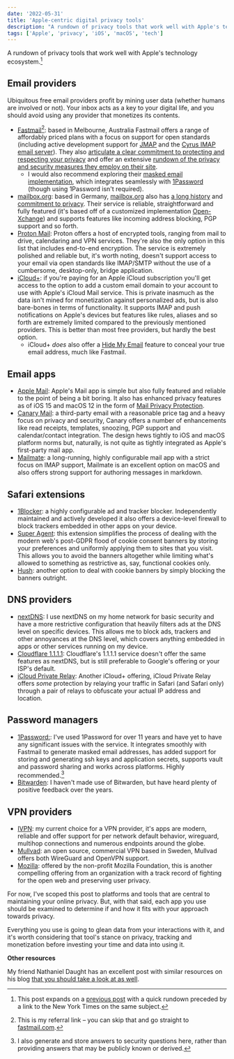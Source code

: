 ```yaml
---
date: '2022-05-31'
title: 'Apple-centric digital privacy tools'
description: "A rundown of privacy tools that work well with Apple's technology ecosystem."
tags: ['Apple', 'privacy', 'iOS', 'macOS', 'tech']
---
```


A rundown of privacy tools that work well with Apple's technology ecosystem.<!-- excerpt -->[^1]

## Email providers

Ubiquitous free email providers profit by mining user data (whether humans are involved or not). Your inbox acts as a key to your digital life, and you should avoid using any provider that monetizes its contents.

- [Fastmail](https://ref.fm/u30190984)[^2]: based in Melbourne, Australia Fastmail offers a range of affordably priced plans with a focus on support for open standards (including active development support for [JMAP](https://jmap.io) and the [Cyrus IMAP email server](https://fastmail.blog/open-technologies/why-we-contribute/)). They also [articulate a clear commitment to protecting and respecting your privacy](https://www.fastmail.com/values/) and offer an extensive [rundown of the privacy and security measures they employ on their site](https://www.fastmail.com/privacy-and-security/).
  - I would also recommend exploring their [masked email implementation](https://www.fastmail.help/hc/en-us/articles/4406536368911-Masked-Email), which integrates seamlessly with [1Password](https://1password.com) (though using 1Password isn't required).
- [mailbox.org](https://mailbox.org): based in Germany, [mailbox.org](http://mailbox.org) also has [a long history](https://mailbox.org/en/company#our-history) and [commitment to privacy](https://mailbox.org/en/company#our-mission). Their service is reliable, straightforward and fully featured (it's based off of a customized implementation [Open-Xchange](https://www.open-xchange.com)) and supports features like incoming address blocking, PGP support and so forth.
- [Proton Mail](http://protonmail.com): Proton offers a host of encrypted tools, ranging from mail to drive, calendaring and VPN services. They're also the only option in this list that includes end-to-end encryption. The service is extremely polished and reliable but, it's worth noting, doesn't support access to your email via open standards like IMAP/SMTP without the use of a cumbersome, desktop-only, bridge application.
- [iCloud+](https://support.apple.com/guide/icloud/icloud-overview-mmfc854d9604/icloud): if you're paying for an Apple iCloud subscription you'll get access to the option to add a custom email domain to your account to use with Apple's iCloud Mail service. This is private inasmuch as the data isn't mined for monetization against personalized ads, but is also bare-bones in terms of functionality. It supports IMAP and push notifications on Apple's devices but features like rules, aliases and so forth are extremely limited compared to the previously mentioned providers. This is better than most free providers, but hardly the best option.
  - iCloud+ _does_ also offer a [Hide My Email](https://support.apple.com/guide/icloud/what-you-can-do-with-icloud-and-hide-my-email-mme38e1602db/1.0/icloud/1.0) feature to conceal your true email address, much like Fastmail.

## Email apps

- [Apple Mail](https://support.apple.com/mail): Apple's Mail app is simple but also fully featured and reliable to the point of being a bit boring. It also has enhanced privacy features as of iOS 15 and macOS 12 in the form of [Mail Privacy Protection](https://support.apple.com/guide/iphone/use-mail-privacy-protection-iphf084865c7/ios).
- [Canary Mail](https://canarymail.io/): a third-party email with a reasonable price tag and a heavy focus on privacy and security, Canary offers a number of enhancements like read receipts, templates, snoozing, PGP support and calendar/contact integration. The design hews tightly to iOS and macOS platform norms but, naturally, is not quite as tightly integrated as Apple's first-party mail app.
- [Mailmate](https://freron.com/): a long-running, highly configurable mail app with a strict focus on IMAP support, Mailmate is an excellent option on macOS and also offers strong support for authoring messages in markdown.

## Safari extensions

- [1Blocker](https://1blocker.com): a highly configurable ad and tracker blocker. Independently maintained and actively developed it also offers a device-level firewall to block trackers embedded in other apps on your device.
- [Super Agent](https://www.super-agent.com): this extension simplifies the process of dealing with the modern web's post-GDPR flood of cookie consent banners by storing your preferences and uniformly applying them to sites that you visit. This allows you to avoid the banners altogether while limiting what's allowed to something as restrictive as, say, functional cookies only.
- [Hush](https://oblador.github.io/hush/): another option to deal with cookie banners by simply blocking the banners outright.

## DNS providers

- [nextDNS](https://nextdns.io/?from=m56mt3z6): I use nextDNS on my home network for basic security and have a more restrictive configuration that heavily filters ads at the DNS level on specific devices. This allows me to block ads, trackers and other annoyances at the DNS level, which covers anything embedded in apps or other services running on my device.
- [Cloudflare 1.1.1.1](https://www.cloudflare.com/learning/dns/what-is-1.1.1.1): Cloudflare's 1.1.1.1 service doesn't offer the same features as nextDNS, but is still preferable to Google's offering or your ISP's default.
- [iCloud Private Relay](https://support.apple.com/en-us/HT212614): Another iCloud+ offering, iCloud Private Relay offers _some_ protection by relaying your traffic in Safari (and Safari only) through a pair of relays to obfuscate your actual IP address and location.

## Password managers

- [1Password:](https://1password.com): I've used 1Password for over 11 years and have yet to have any significant issues with the service. It integrates smoothly with Fastmail to generate masked email addresses, has added support for storing and generating ssh keys and application secrets, supports vault and password sharing and works across platforms. Highly recommended.[^3]
- [Bitwarden](https://bitwarden.com): I haven't made use of Bitwarden, but have heard plenty of positive feedback over the years.

## VPN providers

- [IVPN](https://www.ivpn.net/): my current choice for a VPN provider, it's apps are modern, reliable and offer support for per network default behavior, wireguard, multihop connections and numerous endpoints around the globe.
- [Mullvad](https://mullvad.net/en/): an open source, commercial VPN based in Sweden, Mullvad offers both WireGuard and OpenVPN support.
- [Mozilla](https://www.mozilla.org/en-US/products/vpn/): offered by the non-profit Mozilla Foundation, this is another compelling offering from an organization with a track record of fighting for the open web and preserving user privacy.

For now, I've scoped this post to platforms and tools that are central to maintaining your online privacy. But, with that said, each app you use should be examined to determine if and how it fits with your approach towards privacy.

Everything you use is going to glean data from your interactions with it, and it's worth considering that tool's stance on privacy, tracking and monetization before investing your time and data into using it.

**Other resources**

My friend Nathaniel Daught has an excellent post with similar resources on his blog [that you should take a look at as well](https://daught.me/blog/privacy-security-tools-2022).

[^1]: This post expands on a [previous post](https://coryd.dev/blog/digital-privacy-tools) with a quick rundown preceded by a link to the New York Times on the same subject.
[^2]: This is my referral link – you can skip that and go straight to [fastmail.com](https://fastmail.com).
[^3]: I also generate and store answers to security questions here, rather than providing answers that may be publicly known or derived.
